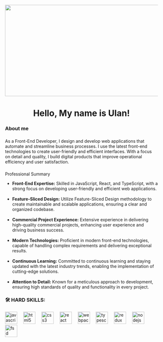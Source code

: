 <br clear="both">

<div align="center">
  <img height="300" width="600" src="https://camo.githubusercontent.com/7de37139d0b4c1ce40865e799b446c0e963a3dd8fb68d239707237c40604fa3d/68747470733a2f2f63646e2e6472696262626c652e636f6d2f75736572732f3733303730332f73637265656e73686f74732f363538313234332f6176656e746f2e676966](https://i1.pickpik.com/photos/247/136/1015/coding-business-working-macbook-872fe0565823e851419d6f1d856cf650.jpg"  />
</div>

###

<h1 align="center">Hello, My name is Ulan!</h1>

###

###

<h3 align="left">About me</h3>

###

<p align="left">As a Front-End Developer, I design and develop web applications that automate and streamline business processes. I use the latest front-end technologies to create user-friendly and efficient interfaces. With a focus on detail and quality, I build digital products that improve operational efficiency and user satisfaction.</p>

###

Professional Summary

<ul>
  <li><strong>Front-End Expertise:</strong> Skilled in JavaScript, React, and TypeScript, with a strong focus on developing user-friendly and efficient web applications.</li>
  </br>
  <li><strong>Feature-Sliced Design:</strong> Utilize Feature-Sliced Design methodology to create maintainable and scalable applications, ensuring a clear and organized codebase.</li>
    </br>
  <li><strong>Commercial Project Experience:</strong> Extensive experience in delivering high-quality commercial projects, enhancing user experience and driving business success.</li>
    </br>
  <li><strong>Modern Technologies:</strong> Proficient in modern front-end technologies, capable of handling complex requirements and delivering exceptional results.</li>
    </br>
  <li><strong>Continuous Learning:</strong> Committed to continuous learning and staying updated with the latest industry trends, enabling the implementation of cutting-edge solutions.</li>
    </br>
  <li><strong>Attention to Detail:</strong> Known for a meticulous approach to development, ensuring high standards of quality and functionality in every project.</li>
</ul>

<h3 align="left">🛠 HARD SKILLS:</h3>

###

<div align="left">
  <img src="https://cdn.jsdelivr.net/gh/devicons/devicon/icons/javascript/javascript-original.svg" height="40" alt="javascript logo"  />
  <img width="12" />
  <img src="https://cdn.jsdelivr.net/gh/devicons/devicon/icons/html5/html5-original.svg" height="40" alt="html5 logo"  />
  <img width="12" />
  <img src="https://cdn.jsdelivr.net/gh/devicons/devicon/icons/css3/css3-original.svg" height="40" alt="css3 logo"  />
  <img width="12" />
  <img src="https://cdn.jsdelivr.net/gh/devicons/devicon/icons/react/react-original.svg" height="40" alt="react logo"  />
  <img width="12" />
  <img src="https://cdn.simpleicons.org/webpack/8DD6F9" height="40" alt="webpack logo"  />
    <img width="12" />
      <img src="https://upload.wikimedia.org/wikipedia/commons/thumb/4/4c/Typescript_logo_2020.svg/768px-Typescript_logo_2020.svg.png" height="40" alt="typescript logo"  />
        <img width="12" />
      <img src="https://cdn.worldvectorlogo.com/logos/redux.svg" height="40" alt="redux logo"  />
           <img width="12" />
      <img src="https://cdn.iconscout.com/icon/free/png-256/free-node-js-1174925.png?f=webp" height="40" alt="nodejs logo"  />
               <img width="12" />
      <img src="https://feature-sliced.design/img/brand/logo-primary.png" height="40" alt="fsd logo"  />

</div>

###

